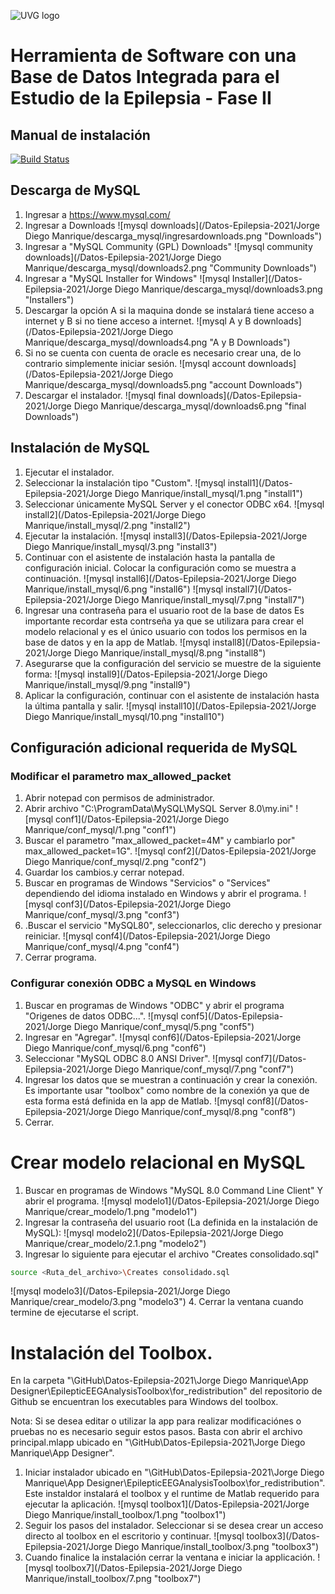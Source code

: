 ![UVG logo](https://res.cloudinary.com/webuvg/image/upload/f_auto,q_auto,fl_lossy,w_200/v1561048457/WEB/institucional/Logo_Cuadro_Verde3x.jpg "UVG logo")
# Herramienta de Software con una Base de Datos Integrada para el Estudio de la Epilepsia - Fase II
## Manual de instalación

[![Build Status](https://travis-ci.org/joemccann/dillinger.svg?branch=master)](https://travis-ci.org/joemccann/dillinger)

## Descarga de  MySQL

1.  Ingresar a https://www.mysql.com/
2.  Ingresar a Downloads
![mysql downloads](/Datos-Epilepsia-2021/Jorge Diego Manrique/descarga_mysql/ingresardownloads.png "Downloads")
3.  Ingresar a "MySQL Community (GPL) Downloads"
![mysql community downloads](/Datos-Epilepsia-2021/Jorge Diego Manrique/descarga_mysql/downloads2.png "Community Downloads")
4.  Ingresar a "MySQL Installer for Windows"
![mysql Installer](/Datos-Epilepsia-2021/Jorge Diego Manrique/descarga_mysql/downloads3.png "Installers")
5.  Descargar la opción A si la maquina donde se instalará tiene acceso a internet y B si no tiene acceso a internet.
![mysql A y B downloads](/Datos-Epilepsia-2021/Jorge Diego Manrique/descarga_mysql/downloads4.png "A y B Downloads")
6.  Si no se cuenta con cuenta de oracle es necesario crear una, de lo contrario simplemente iniciar sesión.
![mysql account downloads](/Datos-Epilepsia-2021/Jorge Diego Manrique/descarga_mysql/downloads5.png "account Downloads")
7.  Descargar el instalador.
![mysql final downloads](/Datos-Epilepsia-2021/Jorge Diego Manrique/descarga_mysql/downloads6.png "final Downloads")

## Instalación de MySQL

1. Ejecutar el instalador.
2. Seleccionar la instalación tipo "Custom".
![mysql install1](/Datos-Epilepsia-2021/Jorge Diego Manrique/install_mysql/1.png "install1")
3. Seleccionar únicamente MySQL Server y el conector ODBC x64.
![mysql install2](/Datos-Epilepsia-2021/Jorge Diego Manrique/install_mysql/2.png "install2")
4. Ejecutar la instalación.
![mysql install3](/Datos-Epilepsia-2021/Jorge Diego Manrique/install_mysql/3.png "install3")
5. Continuar con el asistente de instalación hasta la pantalla de configuración inicial. Colocar la configuración como se muestra a continuación.
![mysql install6](/Datos-Epilepsia-2021/Jorge Diego Manrique/install_mysql/6.png "install6")
![mysql install7](/Datos-Epilepsia-2021/Jorge Diego Manrique/install_mysql/7.png "install7")
6. Ingresar una contraseña para el usuario root de la base de datos Es importante recordar esta contrseña ya que se utilizara para crear el modelo relacional y es el único usuario con todos los permisos en la base de datos y en la app de Matlab.
![mysql install8](/Datos-Epilepsia-2021/Jorge Diego Manrique/install_mysql/8.png "install8")
7. Asegurarse que la configuración del servicio se muestre de la siguiente forma:
![mysql install9](/Datos-Epilepsia-2021/Jorge Diego Manrique/install_mysql/9.png "install9")
8. Aplicar la configuración, continuar con el asistente de instalación hasta la última pantalla y salir.
![mysql install10](/Datos-Epilepsia-2021/Jorge Diego Manrique/install_mysql/10.png "install10")

## Configuración adicional requerida de MySQL
### Modificar el parametro max_allowed_packet
1. Abrir notepad con permisos de administrador.
2. Abrir archivo "C:\ProgramData\MySQL\MySQL Server 8.0\my.ini"
![mysql conf1](/Datos-Epilepsia-2021/Jorge Diego Manrique/conf_mysql/1.png "conf1")
3. Buscar el parametro "max_allowed_packet=4M" y cambiarlo por" max_allowed_packet=1G".
![mysql conf2](/Datos-Epilepsia-2021/Jorge Diego Manrique/conf_mysql/2.png "conf2")
4. Guardar los cambios.y cerrar notepad.
5. Buscar en programas de Windows "Servicios" o "Services" dependiendo del idioma instalado en Windows y abrir el programa.
![mysql conf3](/Datos-Epilepsia-2021/Jorge Diego Manrique/conf_mysql/3.png "conf3")
6. .Buscar el servicio "MySQL80", seleccionarlos, clic derecho y presionar reiniciar.
![mysql conf4](/Datos-Epilepsia-2021/Jorge Diego Manrique/conf_mysql/4.png "conf4")
7. Cerrar programa.

### Configurar conexión ODBC a MySQL en Windows
1. Buscar en programas de Windows "ODBC" y abrir el programa "Origenes de datos ODBC...".
![mysql conf5](/Datos-Epilepsia-2021/Jorge Diego Manrique/conf_mysql/5.png "conf5")
2. Ingresar en "Agregar".
![mysql conf6](/Datos-Epilepsia-2021/Jorge Diego Manrique/conf_mysql/6.png "conf6")
3. Seleccionar "MySQL ODBC 8.0 ANSI Driver".
![mysql conf7](/Datos-Epilepsia-2021/Jorge Diego Manrique/conf_mysql/7.png "conf7")
4. Ingresar los datos que se muestran a continuación y crear la conexión. Es importante usar "toolbox" como nombre de la conexión ya que de esta forma está definida en la app de Matlab.
![mysql conf8](/Datos-Epilepsia-2021/Jorge Diego Manrique/conf_mysql/8.png "conf8")
5. Cerrar.

# Crear modelo relacional en MySQL
1.  Buscar en programas de Windows "MySQL 8.0 Command Line Client" Y abrir el programa.
![mysql modelo1](/Datos-Epilepsia-2021/Jorge Diego Manrique/crear_modelo/1.png "modelo1")
2.  Ingresar la contraseña del usuario root (La definida en la instalación de MySQL):
![mysql modelo2](/Datos-Epilepsia-2021/Jorge Diego Manrique/crear_modelo/2.1.png "modelo2")
3.  Ingresar lo siguiente para ejecutar el archivo "Creates consolidado.sql"
```sh
source <Ruta_del_archivo>\Creates consolidado.sql
```
![mysql modelo3](/Datos-Epilepsia-2021/Jorge Diego Manrique/crear_modelo/3.png "modelo3")
4.  Cerrar la ventana cuando termine de ejecutarse el script.

# Instalación del Toolbox.

En la carpeta "\GitHub\Datos-Epilepsia-2021\Jorge Diego Manrique\App Designer\EpilepticEEGAnalysisToolbox\for_redistribution" del repositorio de Github se encuentran los executables para Windows del toolbox. 

Nota: Si se desea editar o utilizar la app para realizar modificaciónes o pruebas no es necesario seguir estos pasos. Basta con abrir el archivo principal.mlapp ubicado en "\GitHub\Datos-Epilepsia-2021\Jorge Diego Manrique\App Designer".

1. Iniciar instalador ubicado en "\GitHub\Datos-Epilepsia-2021\Jorge Diego Manrique\App Designer\EpilepticEEGAnalysisToolbox\for_redistribution". Este instaldor instalará el toolbox y el runtime de Matlab requerido para ejecutar la aplicación.
![mysql toolbox1](/Datos-Epilepsia-2021/Jorge Diego Manrique/install_toolbox/1.png "toolbox1")
2. Seguir los pasos del instalador. Seleccionar si se desea crear un acceso directo al toolbox en el escritorio y continuar.
![mysql toolbox3](/Datos-Epilepsia-2021/Jorge Diego Manrique/install_toolbox/3.png "toolbox3")
3. Cuando finalice la instalación cerrar la ventana e iniciar la applicación.
![mysql toolbox7](/Datos-Epilepsia-2021/Jorge Diego Manrique/install_toolbox/7.png "toolbox7")


